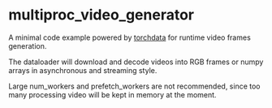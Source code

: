 # multiproc_video_generator

A minimal code example powered by [torchdata](https://github.com/pytorch/data) for runtime video frames generation.

The dataloader will download and decode videos into RGB frames or numpy arrays in asynchronous and streaming style.

Large num_workers and prefetch_workers are not recommended, since too many processing video will be kept in memory at the moment.
